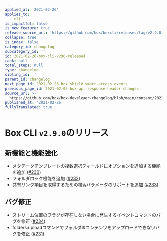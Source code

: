 ```yaml
---
applied_at: '2021-02-26'
applies_to:
  - cli
is_impactful: false
is_new_feature: true
release_source_url: 'https://github.com/box/boxcli/releases/tag/v2.9.0'
collapse: true
is_index: false
category_id: changelog
subcategory_id: ''
id: 2021-02-26-box-cli-v290-released
rank: null
total_steps: null
type: changelog
sibling_id: ''
parent_id: changelog
next_page_id: 2021-02-26-box-shield-smart-access-events
previous_page_id: 2021-02-05-box-api-response-header-changes
source_url: >-
  https://github.com/box/box-developer-changelog/blob/main/content/2021/02-26-box-cli-v290-released.md
published_at: '2021-02-26'
fullyTranslated: true
---
```

# Box CLI `v2.9.0`のリリース

## 新機能と機能強化

* メタデータテンプレートの複数選択フィールドにオプションを追加する機能を追加 ([#230][1])
* フォルダロック機能を追加 ([#232][2])
* 共有リンク項目を取得するための検索パラメータのサポートを追加 ([#233][3])

## バグ修正

* ストリーム位置のフラグが存在しない場合に発生するイベントコマンドのバグを修正 ([#234][4])
* folders:uploadコマンドでフォルダのコンテンツをアップロードできないバグを修正 ([#231][5])

[1]: https://github.com/box/boxcli/pull/230

[2]: https://github.com/box/boxcli/pull/232

[3]: https://github.com/box/boxcli/pull/233

[4]: https://github.com/box/boxcli/pull/234

[5]: https://github.com/box/boxcli/issues/231
